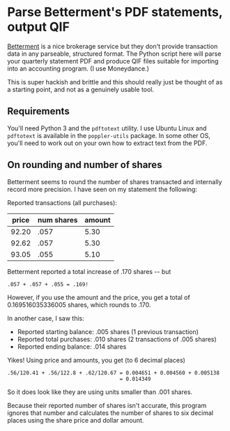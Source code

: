 # Parse Betterment's PDF statements, output QIF

[Betterment](http://betterment.com) is a nice brokerage service but they
don't provide transaction data in any parseable, structured format. The
Python script here will parse your quarterly statement PDF and produce
QIF files suitable for importing into an accounting program. (I use
Moneydance.)

This is super hackish and brittle and this should really just be thought
of as a starting point, and not as a genuinely usable tool. 

## Requirements

You'll need Python 3 and the `pdftotext` utility. I use Ubuntu Linux and
`pdftotext` is available in the `poppler-utils` package. In some other
OS, you'll need to work out on your own how to extract text from the
PDF.

## On rounding and number of shares

Betterment seems to round the number of shares transacted and
internally record more precision. I have seen on my statement the
following:

Reported transactions (all purchases):

| price | num shares | amount |
|-------|------------|--------|
| 92.20 |       .057 | 5.30   |
| 92.62 |       .057 | 5.30   |
| 93.05 |       .055 | 5.10   |

Betterment reported a total increase of .170 shares -- but

    .057 + .057 + .055 = .169!

However, if you use the amount and the price, you get a total of
0.169516035336005 shares, which rounds to .170. 

In another case, I saw this:

* Reported starting balance: .005 shares (1 previous transaction)
* Reported total purchases: .010 shares (2 transactions of .005 shares)
* Reported ending balance: .014 shares
 
Yikes! Using price and amounts, you get (to 6 decimal places)

    .56/120.41 + .56/122.8 + .62/120.67 = 0.004651 + 0.004560 + 0.005138 
                                        = 0.014349

So it does look like they are using units smaller than .001 shares.

Because their reported number of shares isn't accurate, this program
ignores that number and calculates the number of shares to six decimal
places using the share price and dollar amount.
